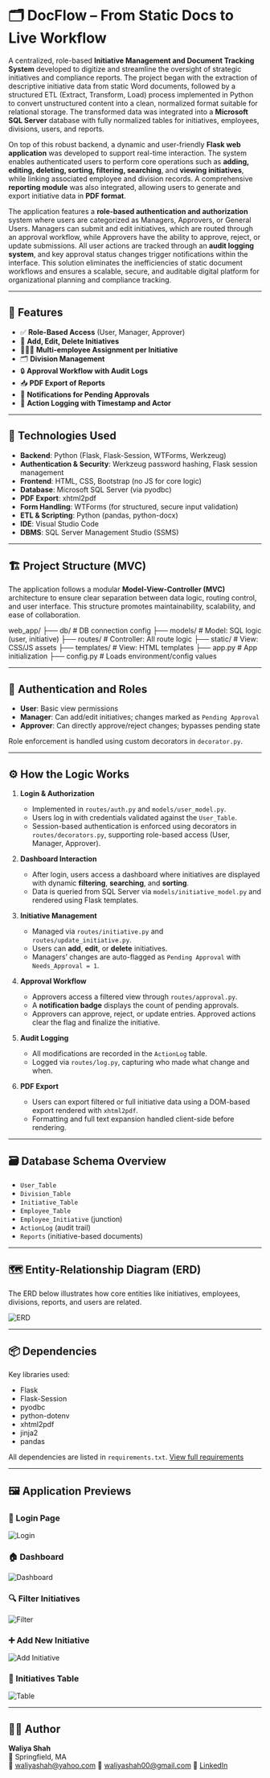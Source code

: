 # 🗂️ DocFlow – From Static Docs to Live Workflow

A centralized, role-based **Initiative Management and Document Tracking System** developed  to digitize and streamline the oversight of strategic initiatives and compliance reports. The project began with the extraction of descriptive initiative data from static Word documents, followed by a structured ETL (Extract, Transform, Load) process implemented in Python to convert unstructured content into a clean, normalized format suitable for relational storage. The transformed data was integrated into a **Microsoft SQL Server** database with fully normalized tables for initiatives, employees, divisions, users, and reports.

On top of this robust backend, a dynamic and user-friendly **Flask web application** was developed to support real-time interaction. The system enables authenticated users to perform core operations such as **adding, editing, deleting, sorting, filtering, searching**, and **viewing initiatives**, while linking associated employee and division records. A comprehensive **reporting module** was also integrated, allowing users to generate and export initiative data in **PDF format**.

The application features a **role-based authentication and authorization** system where users are categorized as Managers, Approvers, or General Users. Managers can submit and edit initiatives, which are routed through an approval workflow, while Approvers have the ability to approve, reject, or update submissions. All user actions are tracked through an **audit logging system**, and key approval status changes trigger notifications within the interface. This solution eliminates the inefficiencies of static document workflows and ensures a scalable, secure, and auditable digital platform for organizational planning and compliance tracking.

---

## 🚀 Features

- ✅ **Role-Based Access** (User, Manager, Approver)
- 🧾 **Add, Edit, Delete Initiatives**
- 🧑‍🤝‍🧑 **Multi-employee Assignment per Initiative**
- 🗂️ **Division Management**
- 🔒 **Approval Workflow with Audit Logs**
- 📥 **PDF Export of Reports**
- 🔔 **Notifications for Pending Approvals**
- 🧾 **Action Logging with Timestamp and Actor**

---

## 🔧 Technologies Used

- **Backend**: Python (Flask, Flask-Session, WTForms, Werkzeug)
- **Authentication & Security**: Werkzeug password hashing, Flask session management
- **Frontend**: HTML, CSS, Bootstrap (no JS for core logic)
- **Database**: Microsoft SQL Server (via pyodbc)
- **PDF Export**: xhtml2pdf
- **Form Handling**: WTForms (for structured, secure input validation)
- **ETL & Scripting**: Python (pandas, python-docx)
- **IDE**: Visual Studio Code
- **DBMS**: SQL Server Management Studio (SSMS)

---

## 🏗 Project Structure (MVC)

The application follows a modular **Model-View-Controller (MVC)** architecture to ensure clear separation between data logic, routing control, and user interface. This structure promotes maintainability, scalability, and ease of collaboration.

web_app/
├── db/             # DB connection config
├── models/         # Model: SQL logic (user, initiative)
├── routes/         # Controller: All route logic
├── static/         # View: CSS/JS assets
├── templates/      # View: HTML templates
├── app.py          # App initialization
├── config.py       # Loads environment/config values

---


## 🔐 Authentication and Roles

- **User**: Basic view permissions
- **Manager**: Can add/edit initiatives; changes marked as `Pending Approval`
- **Approver**: Can directly approve/reject changes; bypasses pending state

Role enforcement is handled using custom decorators in `decorator.py`.

---


## ⚙️ How the Logic Works

1. **Login & Authorization**
   - Implemented in `routes/auth.py` and `models/user_model.py`.
   - Users log in with credentials validated against the `User_Table`.
   - Session-based authentication is enforced using decorators in `routes/decorators.py`, supporting role-based access (User, Manager, Approver).

2. **Dashboard Interaction**
   - After login, users access a dashboard where initiatives are displayed with dynamic **filtering**, **searching**, and **sorting**.
   - Data is queried from SQL Server via `models/initiative_model.py` and rendered using Flask templates.

3. **Initiative Management**
   - Managed via `routes/initiative.py` and `routes/update_initiative.py`.
   - Users can **add**, **edit**, or **delete** initiatives.
   - Managers’ changes are auto-flagged as `Pending Approval` with `Needs_Approval = 1`.

4. **Approval Workflow**
   - Approvers access a filtered view through `routes/approval.py`.
   - A **notification badge** displays the count of pending approvals.
   - Approvers can approve, reject, or update entries. Approved actions clear the flag and finalize the initiative.

5. **Audit Logging**
   - All modifications are recorded in the `ActionLog` table.
   - Logged via `routes/log.py`, capturing who made what change and when.

6. **PDF Export**
   - Users can export filtered or full initiative data using a DOM-based export rendered with `xhtml2pdf`.
   - Formatting and full text expansion handled client-side before rendering.


---


## 🗃️ Database Schema Overview

- `User_Table`
- `Division_Table`
- `Initiative_Table`
- `Employee_Table`
- `Employee_Initiative` (junction)
- `ActionLog` (audit trail)
- `Reports` (initiative-based documents)

---

## 🗺️ Entity-Relationship Diagram (ERD)

The ERD below illustrates how core entities like initiatives, employees, divisions, reports, and users are related.


![ERD](screenshots/erd.png)

---

## 📦 Dependencies

Key libraries used:

- Flask  
- Flask-Session  
- pyodbc  
- python-dotenv  
- xhtml2pdf  
- jinja2  
- pandas  

All dependencies are listed in `requirements.txt`.
[View full requirements](./requirements.txt)


---

## 🖼️ Application Previews

### 🔐 Login Page
![Login](screenshots/login.png)

### 🏠 Dashboard
![Dashboard](screenshots/dashboard.png)

### 🔍 Filter Initiatives
![Filter](screenshots/filter.png)

### ➕ Add New Initiative
![Add Initiative](screenshots/add_form.png)

### 📄 Initiatives Table 
![Table](screenshots/table.png)

---

## 🧑‍💻 Author

**Waliya Shah**  
📍 Springfield, MA  
📧 waliyashah@yahoo.com
📧 waliyashah00@gmail.com
🔗 [LinkedIn](https://www.linkedin.com/in/waliyashah)